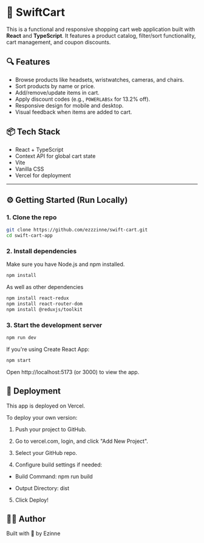 # 🛒 SwiftCart

This is a functional and responsive shopping cart web application built with **React** and **TypeScript**. It features a product catalog, filter/sort functionality, cart management, and coupon discounts.

## 🔍 Features

- Browse products like headsets, wristwatches, cameras, and chairs.
- Sort products by name or price.
- Add/remove/update items in cart.
- Apply discount codes (e.g., `POWERLABSx` for 13.2% off).
- Responsive design for mobile and desktop.
- Visual feedback when items are added to cart.

## 📦 Tech Stack

- React + TypeScript
- Context API for global cart state
- Vite
- Vanilla CSS
- Vercel for deployment

---

## ⚙️ Getting Started (Run Locally)

### 1. Clone the repo

```bash
git clone https://github.com/ezzzinne/swift-cart.git
cd swift-cart-app
```

### 2. Install dependencies

Make sure you have Node.js and npm installed.

```bash
npm install
```

As well as other dependencies

```bash
npm install react-redux
npm install react-router-dom
npm install @reduxjs/toolkit
```

### 3. Start the development server

```bash
npm run dev
```

If you're using Create React App:

```bash
npm start
```

Open http://localhost:5173 (or 3000) to view the app.

## 🚀 Deployment

This app is deployed on Vercel.

To deploy your own version:

1. Push your project to GitHub.

2. Go to vercel.com, login, and click "Add New Project".

3. Select your GitHub repo.

4. Configure build settings if needed:

- Build Command: npm run build

- Output Directory: dist

5. Click Deploy!

## 🙋‍♀️ Author

Built with 💙 by Ezinne

